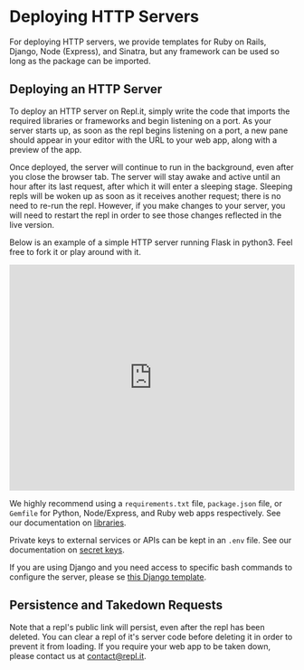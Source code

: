 # Deploying HTTP Servers

For deploying HTTP servers, we provide templates for Ruby on Rails, Django, Node
(Express), and Sinatra, but any framework can be used so long as the package can
be imported.

## Deploying an HTTP Server

To deploy an HTTP server on Repl.it, simply write the code that imports the required
libraries or frameworks and begin listening on a port.  As your server starts up, as
soon as the repl begins listening on a port, a new pane should appear in your editor
with the URL to your web app, along with a preview of the app.

Once deployed, the server will continue to run in the background, even after you close
the browser tab.  The server will stay awake and active until an hour after its last 
request, after which it will enter a sleeping stage.  Sleeping repls will be woken up
as soon as it receives another request; there is no need to re-run the repl.  However,
if you make changes to your server, you will need to restart the repl in order to see
those changes reflected in the live version.

Below is an example of a simple HTTP server running Flask in python3.  Feel free to
fork it or play around with it.

<iframe height="400px" width="100%" src="https://repl.it/@timmy_i_chen/flask-boilerplate?lite=true" scrolling="no" frameborder="no" allowtransparency="true" allowfullscreen="true" sandbox="allow-forms allow-pointer-lock allow-popups allow-same-origin allow-scripts allow-modals"></iframe>

We highly recommend using a `requirements.txt` file, `package.json` file, or
`Gemfile` for Python, Node/Express, and Ruby web apps respectively.  See our
documentation on [libraries](/site/docs/repls/packages).

Private keys to external services or APIs can be kept in an `.env` file.
See our documentation on [secret keys](/site/docs/repls/secret-keys).

If you are using Django and you need access to specific bash commands to
configure the server, please se
[this Django template](https://repl.it/@masfrost/Django-Boilerplate).

## Persistence and Takedown Requests

Note that a repl's public link will persist, even after the repl has been deleted.
You can clear a repl of it's server code before deleting it in order to prevent it
from loading.  If you require your web app to be taken down, please contact us at
[contact@repl.it](mailto:contact@repl.it).